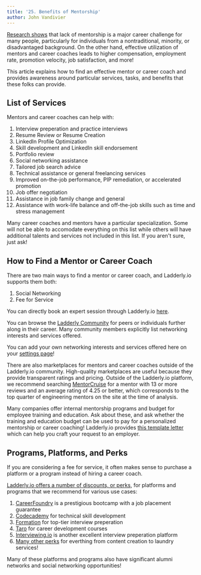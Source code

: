 ```yaml
---
title: '25. Benefits of Mentorship'
author: John Vandivier
---
```


[Research shows](https://www.mentorcliq.com/blog/mentoring-stats) that lack of mentorship is a major career challenge for many people, particularly for individuals from a nontraditional, minority, or disadvantaged background. On the other hand, effective utilization of mentors and career coaches leads to higher compensation, employment rate, promotion velocity, job satisfaction, and more!

This article explains how to find an effective mentor or career coach and provides awareness around particular services, tasks, and benefits that these folks can provide.

## List of Services

Mentors and career coaches can help with:

1. Interview preperation and practice interviews
2. Resume Review or Resume Creation
3. LinkedIn Profile Optimization
4. Skill development and LinkedIn skill endorsement
5. Portfolio review
6. Social networking assistance
7. Tailored job search advice
8. Technical assistance or general freelancing services
9. Improved on-the-job performance, PIP remediation, or accelerated promotion
10. Job offer negotiation
11. Assistance in job family change and general
12. Assistance with work-life balance and off-the-job skills such as time and stress management

Many career coaches and mentors have a particular specialization. Some will not be able to accomodate everything on this list while others will have additional talents and services not included in this list. If you aren't sure, just ask!

## How to Find a Mentor or Career Coach

There are two main ways to find a mentor or career coach, and Ladderly.io supports them both:

1. Social Networking
2. Fee for Service

You can directly book an expert session through Ladderly.io [here](https://buy.stripe.com/cN2bMfbOQ2CX5dC7su).

You can browse the [Ladderly Community](https://www.ladderly.io/community) for peers or individuals further along in their career. Many community members explicitly list networking interests and services offered.

You can add your own networking interests and services offered here on your [settings page](https://www.ladderly.io/settings)!

There are also marketplaces for mentors and career coaches outside of the Ladderly.io community. High-quality marketplaces are useful because they provide transparent ratings and pricing. Outside of the Ladderly.io platform, we recommend searching [MentorCruise](https://mentorcruise.com/) for a mentor with 13 or more reviews and an average rating of 4.25 or better, which corresponds to the top quarter of engineering mentors on the site at the time of analysis.

Many companies offer internal mentorship programs and budget for employee training and education. Ask about these, and ask whether the training and education budget can be used to pay for a personalized mentorship or career coaching! Ladderly.io provides <a href="https://docs.google.com/document/d/1DtwRvBRimmSiuQ-jkKo_P9QNBPLKQkFemR9vT_Kl9Jg" id="reimbursment-letter-link-from-blog" target="_blank">this template letter</a> which can help you craft your request to an employer.

## Programs, Platforms, and Perks

If you are considering a fee for service, it often makes sense to purchase a platform or a program instead of hiring a career coach.

[Ladderly.io offers a number of discounts, or perks](https://www.ladderly.io/perks), for platforms and programs that we recommend for various use cases:

1. [CareerFoundry](https://www.ladderly.io/perks) is a prestigious bootcamp with a job placement guarantee
2. [Codecademy](https://www.ladderly.io/perks) for technical skill development
3. [Formation](https://www.ladderly.io/perks) for top-tier interview preperation
4. [Taro](https://www.ladderly.io/perks) for career development courses
5. [Interviewing.io](https://www.ladderly.io/perks) is another excellent interview preperation platform
6. [Many other perks](https://www.ladderly.io/perks) for everthing from content creation to laundry services!

Many of these platforms and programs also have significant alumni networks and social networking opportunities!
